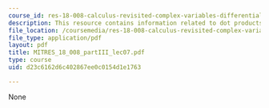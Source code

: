 ```yaml
---
course_id: res-18-008-calculus-revisited-complex-variables-differential-equations-and-linear-algebra-fall-2011
description: This resource contains information related to dot products.
file_location: /coursemedia/res-18-008-calculus-revisited-complex-variables-differential-equations-and-linear-algebra-fall-2011/d23c6162d6c402867ee0c0154d1e1763_MITRES_18_008_partIII_lec07.pdf
file_type: application/pdf
layout: pdf
title: MITRES_18_008_partIII_lec07.pdf
type: course
uid: d23c6162d6c402867ee0c0154d1e1763

---
```

None